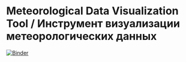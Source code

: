 # Meteorological Data Visualization Tool / Инструмент визуализации метеорологических данных

[![Binder](https://mybinder.org/badge_logo.svg)](https://mybinder.org/v2/gh/linkarevalo/Metereological-Processing-S2/master?filepath=apps%2FMeteoApp.ipynb)
